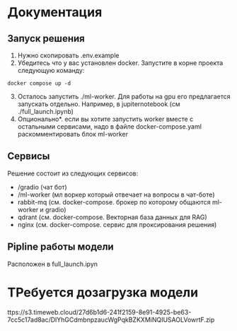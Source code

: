 # Документация

## Запуск решения

1) Нужно скопировать .env.example
2) Убедитесь что у вас установлен docker. Запустите в корне проекта следующую команду: 
```
docker compose up -d
```
3) Осталось запустить ./ml-worker. Для работы на gpu его предлагается запускать отдельно.
Например, в jupiternotebook (см ./full_launch.ipynb)
4) Опционально*. если вы хотите запустить worker вместе с остальными сервисами, надо в файле docker-compose.yaml 
раскомментировать блок ml-worker

## Сервисы

Решение состоит из следующих сервисов:
- /gradio (чат бот)
- /ml-worker (мл воркер который отвечает на вопросы в чат-боте)
- rabbit-mq (см. docker-compose. брокер по которому общаются ml-worker и gradio)
- qdrant (см. docker-compose. Векторная база данных для RAG)
- nginx (см. docker-compose. сервис для проксирования решения)

## Pipline работы модели

Расположен в full_launch.ipyn


# ТРебуется дозагрузка модели

ttps://s3.timeweb.cloud/27d6b1d6-241f2159-8e91-4925-be63-7cc5c17ad8ac/DlYhGCdmbnpzaucWgPqkBZKXMiNQIUSAOLVowrtF.zip
